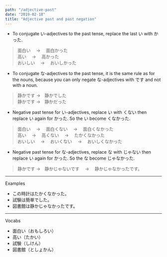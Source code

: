 ```yaml
---
path: "/adjective-past"
date: "2019-02-18"
title: "Adjective past and past negation"
---
```


- To conjugate い-adjectives to the past tense, replace the last い with かった.

> 面白い　 → 　面白かった  
> 高い　 → 　高かった  
> おいしい　 → 　おいしかった

- To conjugate な-adjectives to the past tense, it is the same rule as for the nouns, because you can only negate な-adjectives with です and not with a noun.

> 静かです ->　静かでした  
> 静かです ->　静かだった

- Negative past tense for い-adjectives, replace い with くない then replace い again for かった. So the い become くなかった.

> 面白い　 → 　面白くない　 → 　面白くなかった  
> 高い　 → 　高くない　 → 　たかくなかった  
> おいしい　 → 　おいくない　 → 　おいしくなかった

- Negative past tense for な-adjectives, replace な with じゃない then replace い again for かった. So the な become じゃなかった.

> 静かです ->　静かじゃないです　 → 　静かじゃなかったです。

---

Examples

- この時計はたかくなかった。
- 試験は簡単でした。
- 図書館は静かじゃなかったです。

---

Vocabs

- 面白い（おもしろい）
- 高い（たかい）
- 試験（しけん）
- 図書館（としょかん）
